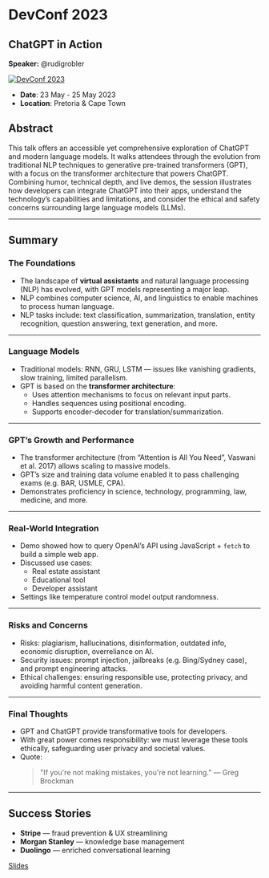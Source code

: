 # DevConf 2023  
## ChatGPT in Action  
**Speaker:** @rudigrobler  

[![DevConf 2023](https://img.youtube.com/vi/4DjsQXYyHNs/0.jpg)](https://www.youtube.com/watch?v=4DjsQXYyHNs)

- **Date**: 23 May - 25 May 2023
- **Location**: Pretoria & Cape Town

## Abstract  
This talk offers an accessible yet comprehensive exploration of ChatGPT and modern language models. It walks attendees through the evolution from traditional NLP techniques to generative pre-trained transformers (GPT), with a focus on the transformer architecture that powers ChatGPT. Combining humor, technical depth, and live demos, the session illustrates how developers can integrate ChatGPT into their apps, understand the technology’s capabilities and limitations, and consider the ethical and safety concerns surrounding large language models (LLMs).  

---

## Summary  

### The Foundations
- The landscape of **virtual assistants** and natural language processing (NLP) has evolved, with GPT models representing a major leap.
- NLP combines computer science, AI, and linguistics to enable machines to process human language.
- NLP tasks include: text classification, summarization, translation, entity recognition, question answering, text generation, and more.

---

### Language Models
- Traditional models: RNN, GRU, LSTM — issues like vanishing gradients, slow training, limited parallelism.
- GPT is based on the **transformer architecture**:
  - Uses attention mechanisms to focus on relevant input parts.
  - Handles sequences using positional encoding.
  - Supports encoder-decoder for translation/summarization.

---

### GPT’s Growth and Performance
- The transformer architecture (from “Attention is All You Need”, Vaswani et al. 2017) allows scaling to massive models.
- GPT’s size and training data volume enabled it to pass challenging exams (e.g. BAR, USMLE, CPA).
- Demonstrates proficiency in science, technology, programming, law, medicine, and more.

---

### Real-World Integration
- Demo showed how to query OpenAI’s API using JavaScript + `fetch` to build a simple web app.
- Discussed use cases:
  - Real estate assistant
  - Educational tool
  - Developer assistant
- Settings like temperature control model output randomness.

---

### Risks and Concerns
- Risks: plagiarism, hallucinations, disinformation, outdated info, economic disruption, overreliance on AI.
- Security issues: prompt injection, jailbreaks (e.g. Bing/Sydney case), and prompt engineering attacks.
- Ethical challenges: ensuring responsible use, protecting privacy, and avoiding harmful content generation.

---

### Final Thoughts
- GPT and ChatGPT provide transformative tools for developers.
- With great power comes responsibility: we must leverage these tools ethically, safeguarding user privacy and societal values.
- Quote:  
  > "If you're not making mistakes, you're not learning." — Greg Brockman  

---

## Success Stories
- **Stripe** — fraud prevention & UX streamlining  
- **Morgan Stanley** — knowledge base management  
- **Duolingo** — enriched conversational learning  

[Slides](slides.pdf)